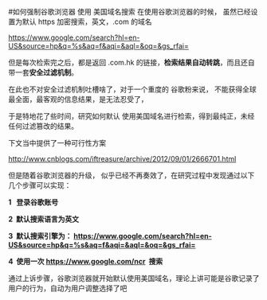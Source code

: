 #如何强制谷歌浏览器 使用 美国域名搜索
在使用谷歌浏览器的时候， 虽然已经设置为默认 https 加密搜索，英文，.com 的域名

https://www.google.com/search?hl=en-US&source=hp&q=%s&aq=f&aqi=&aql=&oq=&gs_rfai=

但是每次检索完之后，都是返回 .com.hk 的链接，**检索结果自动转跳**，而且还自带一套**安全过滤机制**。

在此也不对安全过滤机制吐槽啥了，对于一个重度的 谷歌粉来说， 不能获得全球最全面，最客观的信息结果，是无法忍受了，

于是特地花了些时间，研究如何默认 使用美国域名进行检索，得到最纯正，未经任何过滤篡改的结果。

下文当中提供了一种可行性方案

http://www.cnblogs.com/iftreasure/archive/2012/09/01/2666701.html

但是随着谷歌浏览器的升级， 似乎已经不再奏效了，在研究过程中发现通过以下几个步骤可以实现：

**1   登录谷歌账号**

**2  默认搜索语言为英文**

**3  默认搜索引擎为： https://www.google.com/search?hl=en-US&source=hp&q=%s&aq=f&aqi=&aql=&oq=&gs_rfai=**

**4  使用一次 https://www.google.com/ncr  搜索**

通过上诉步骤，谷歌浏览器就开始默认使用美国域名，理论上讲可能是谷歌记录了用户的行为，自动为用户调整选择了吧

